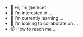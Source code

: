 - 👋 Hi, I’m @erkcet
- 👀 I’m interested in ...
- 🌱 I’m currently learning ...
- 💞️ I’m looking to collaborate on ...
- 📫 How to reach me ...

<!---
erkcet/erkcet is a ✨ special ✨ repository because its `README.md` (this file) appears on your GitHub profile.
You can click the Preview link to take a look at your changes.
--->
